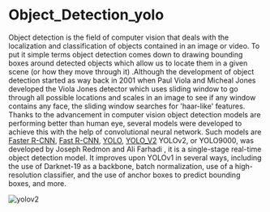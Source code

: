 # Object_Detection_yolo


Object detection is the field of computer vision that deals with the localization and classification of objects contained in an image or video. To put it simple terms object detection  comes down to drawing bounding boxes around detected objects which allow us to locate them in a given scene (or how they move through it) .Although the development  of object detection started as way back in 2001 when Paul Viola and Micheal Jones developed the Viola Jones detector which uses sliding window to go through all possible locations and scales in an image to see if any window contains any face, the sliding window searches for 'haar-like' features. Thanks to the advancement in computer vision object detection models are performing better than human eye, several models were developed to achieve this with the help of convolutional neural network. Such models are [Faster R-CNN](https://paperswithcode.com/method/faster-r-cnn), [Fast R-CNN](https://paperswithcode.com/method/fast-r-cnn),  [YOLO](https://paperswithcode.com/paper/you-only-look-once-unified-real-time-object), [YOLO_V2](https://paperswithcode.com/method/yolov2)
YOLOv2, or YOLO9000, was developed by Joseph Redmon and Ali Farhadi , it  is a single-stage real-time object detection model. It improves upon YOLOv1 in several ways, including the use of Darknet-19 as a backbone, batch normalization, use of a high-resolution classifier, and the use of anchor boxes to predict bounding boxes, and more.


![yolov2](https://user-images.githubusercontent.com/59423092/227755775-1b656879-0f11-4205-acfb-47db136c6b64.jpg)




